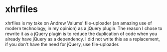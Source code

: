 xhrfiles
========

xhrfiles is my take on Andrew Valums' file-uploader (an amazing
use of modern technology, in my opinion) as a jQuery plugin. The
reason I chose to rewrite it as a jQuery plugin is to reduce the
duplication of code when you already have jQuery as a dependency.
I did not write this as a replacement, if you don't have the need
for jQuery, use file-uploader.